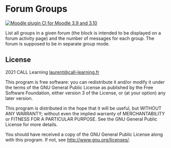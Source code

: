 # Forum Groups #

[![Moodle plugin CI for Moodle 3.9 and 3.10](https://github.com/call-learning/moodle-block_forum_groups/actions/workflows/main.yml/badge.svg)](https://github.com/call-learning/moodle-block_forum_groups/actions/workflows/main.yml)

List all groups in a given forum (the block is intended to be displayed on a forum activity page)
and the number of messages for each group.
The forum is supposed to be in separate group mode.

## License ##

2021 CALL Learning <laurent@call-learning.fr>

This program is free software: you can redistribute it and/or modify it under
the terms of the GNU General Public License as published by the Free Software
Foundation, either version 3 of the License, or (at your option) any later
version.

This program is distributed in the hope that it will be useful, but WITHOUT ANY
WARRANTY; without even the implied warranty of MERCHANTABILITY or FITNESS FOR A
PARTICULAR PURPOSE.  See the GNU General Public License for more details.

You should have received a copy of the GNU General Public License along with
this program.  If not, see <http://www.gnu.org/licenses/>.
